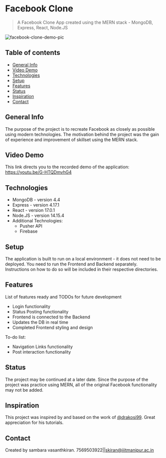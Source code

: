 # Facebook Clone
> A Facebook Clone App created using the MERN stack - MongoDB, Express, React, Node.JS

![facebook-clone-demo-pic](https://user-images.githubusercontent.com/65561129/116451517-2cdd7f00-a822-11eb-8a5f-b0c1b4cf698e.png)

## Table of contents
* [General Info](#general-info)
* [Video Demo](#video-demo)
* [Technologies](#technologies)
* [Setup](#setup)
* [Features](#features)
* [Status](#status)
* [Inspiration](#inspiration)
* [Contact](#contact)

## General Info
The purpose of the project is to recreate Facebook as closely as possible using modern technologies. The motivation behind the project was the gain of experience and improvement of skillset using the MERN stack.

## Video Demo
This link directs you to the recorded demo of the application: https://youtu.be/G-HTQDmvhG4

## Technologies
* MongoDB - version 4.4
* Express - version 4.17.1
* React - version 17.0.1
* Node.JS - version 14.15.4
* Additional Technologies:
  * Pusher API
  * Firebase

## Setup
The application is built to run on a local environment - it does not need to be deployed. You need to run the Frontend and Backend separately. Instructions on how to do so will be included in their respective directories.

## Features
List of features ready and TODOs for future development
* Login functionality
* Status Posting functionality
* Frontend is connected to the Backend
* Updates the DB in real time
* Completed Frontend styling and design

To-do list:
* Navigation Links functionality
* Post interaction functionality

## Status
The project may be continued at a later date. Since the purpose of the project was practice using MERN, all of the original Facebook functionality may not be added.

## Inspiration
This project was inspired by and based on the work of [@drakosi99](https://github.com/drakosi99). Great appreciation for his tutorials.

## Contact
Created by sambara vasanthkiran.
7569503922||skiran@iiitmanipur.ac.in
